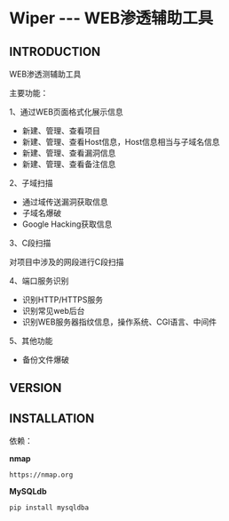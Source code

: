 # Wiper  ---  WEB渗透辅助工具

## INTRODUCTION

WEB渗透测辅助工具

主要功能：

1、通过WEB页面格式化展示信息

* 新建、管理、查看项目
* 新建、管理、查看Host信息，Host信息相当与子域名信息
* 新建、管理、查看漏洞信息
* 新建、管理、查看备注信息

2、子域扫描

* 通过域传送漏洞获取信息
* 子域名爆破
* Google Hacking获取信息

3、C段扫描

对项目中涉及的网段进行C段扫描

4、端口服务识别

* 识别HTTP/HTTPS服务
* 识别常见web后台
* 识别WEB服务器指纹信息，操作系统、CGI语言、中间件

5、其他功能

* 备份文件爆破

## VERSION

## INSTALLATION

依赖：

**nmap**

	https://nmap.org

**MySQLdb**

	pip install mysqldba



